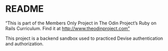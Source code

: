 # README

“This is part of the Members Only Project in The Odin Project’s Ruby on Rails Curriculum. 
Find it at http://www.theodinproject.com”

This project is a backend sandbox used to practiced Devise authentication and authorization.